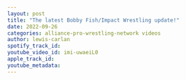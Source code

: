 ```yaml
---
layout: post
title: "The latest Bobby Fish/Impact Wrestling update!"
date: 2022-09-26
categories: alliance-pro-wrestling-network videos
author: lewis-carlan
spotify_track_id: 
youtube_video_id: imi-uwaeiL0
apple_track_id: 
youtube_metadata: 
---
```

